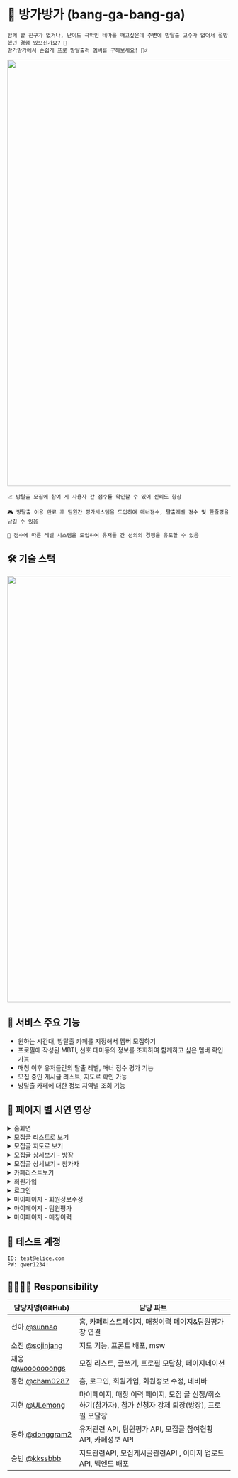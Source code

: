 # 🤗 방가방가 (bang-ga-bang-ga)

```
함께 할 친구가 없거나, 난이도 극악인 테마를 깨고싶은데 주변에 방탈출 고수가 없어서 절망했던 경험 있으신가요? 🤔
방가방가에서 손쉽게 프로 방탈출러 멤버를 구해보세요! 🧞‍♂️
```

<img src="https://user-images.githubusercontent.com/62415003/211723812-8287631d-862c-4109-aa34-76633eb408e4.gif" width="960">

```
📈 방탈출 모집에 참여 시 사용자 간 점수를 확인할 수 있어 신뢰도 향상
```

```
🎮 방탈출 이용 완료 후 팀원간 평가시스템을 도입하여 매너점수, 탈출레벨 점수 및 한줄평을 남길 수 있음
```

```
🥇 점수에 따른 레벨 시스템을 도입하여 유저들 간 선의의 경쟁을 유도할 수 있음
```

## 🛠 기술 스택

<img src="https://user-images.githubusercontent.com/62415003/211724999-cb545695-63d3-49bb-ab86-6f1ac26f0302.png" width="960">

## 🤹 서비스 주요 기능

- 원하는 시간대, 방탈출 카페를 지정해서 멤버 모집하기
- 프로필에 작성된 MBTI, 선호 테마등의 정보를 조회하여 함께하고 싶은 멤버 확인 가능
- 매칭 이후 유저들간의 탈출 레벨, 매너 점수 평가 기능
- 모집 중인 게시글 리스트, 지도로 확인 가능
- 방탈출 카페에 대한 정보 지역별 조회 기능

## 💁 페이지 별 시연 영상

<details><summary>홈화면</summary>
<img src="https://user-images.githubusercontent.com/62415003/211724032-8add13f3-bb57-43db-8215-19251293792d.gif" width="960">
</details>
<details><summary>모집글 리스트로 보기</summary>
<img src="https://user-images.githubusercontent.com/62415003/211724267-7bdb2308-9b5a-4b3e-af26-e93a058f3967.gif" width="960">
</details>
<details><summary>모집글 지도로 보기</summary>
<img src="https://github.com/sojinjang/bang-ga-bang-ga/assets/111125577/5dee9fd8-d03b-4266-adc2-928f6fae77dd" width="960">
</details>
<details><summary>모집글 상세보기 - 방장</summary>
<img src="https://user-images.githubusercontent.com/89888075/210947134-e578aeca-7b7f-43b5-8293-9a22d701a452.gif" width="960">
</details>
<details><summary>모집글 상세보기 - 참가자</summary>
<img src="https://user-images.githubusercontent.com/89888075/210947101-5b14b22d-82a2-4668-8209-35f6494ef943.gif" width="960">
</details>
<details><summary>카페리스트보기</summary>
<img src="https://user-images.githubusercontent.com/62415003/211724311-ed721659-c302-4c03-979b-e1960aa727dd.gif" width="960">
</details>
<details><summary>회원가입</summary>
<img src="https://user-images.githubusercontent.com/62415003/211724323-d18d89b4-8ff7-4e12-9c5c-f04a4a141798.gif" width="960">
</details>
<details><summary>로그인</summary>
<img src="https://user-images.githubusercontent.com/62415003/211724336-7fb5ac59-2d14-4c16-92f1-c4fb88cc0b34.gif" width="960">
</details>
<details><summary>마이페이지 - 회원정보수정</summary>
<img src="https://user-images.githubusercontent.com/62415003/211724349-89a5d985-af72-4698-b47f-a47ab1bd76db.gif" width="960">
</details>
<details><summary>마이페이지 - 팀원평가</summary>
<img src="https://user-images.githubusercontent.com/62415003/211724824-b2dcaa22-39d9-4923-a389-655b1d685c19.gif" width="960">
</details>
<details><summary>마이페이지 - 매칭이력</summary>
<img src="https://user-images.githubusercontent.com/62415003/211724857-c18cd285-e698-4c52-9d23-487ff180a04b.gif" width="960">
</details>

## 🪪 테스트 계정

```
ID: test@elice.com
PW: qwer1234!
```

## 👨‍👩‍👦‍👦 Responsibility

| 담당자명(GitHub)                                    | 담당 파트                                                                                               |
| --------------------------------------------------- | ------------------------------------------------------------------------------------------------------- |
| 선아 [@sunnao](https://github.com/sunnao)           | 홈, 카페리스트페이지, 매칭이력 페이지&팀원평가창 연결                                                   |
| 소진 [@sojinjang](https://github.com/sojinjang)     | 지도 기능, 프론트 배포, msw                                                                             |
| 재웅 [@wooooooongs](https://github.com/wooooooongs) | 모집 리스트, 글쓰기, 프로필 모달창, 페이지네이션                                                        |
| 동현 [@cham0287](https://github.com/cham0287)       | 홈, 로그인, 회원가입, 회원정보 수정, 네비바                                                             |
| 지현 [@ULemong](https://github.com/ULemong)         | 마이페이지, 매칭 이력 페이지, 모집 글 신청/취소하기(참가자), 참가 신청자 강제 퇴장(방장), 프로필 모달창 |
| 동하 [@donggram2](https://github.com/donggram2)     | 유저관련 API, 팀원평가 API, 모집글 참여현황 API, 카페정보 API                                           |
| 승빈 [@kkssbbb](https://github.com/kkssbbb)         | 지도관련API, 모집게시글관련API , 이미지 업로드 API, 백엔드 배포                                         |
